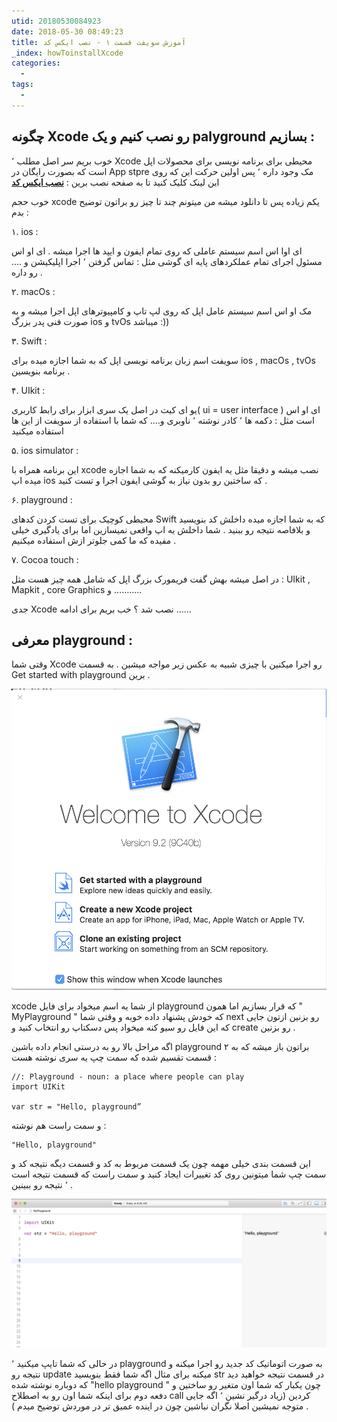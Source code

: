 ```yaml
---
utid: 20180530084923
date: 2018-05-30 08:49:23
title: آموزش سویفت قسمت ۱ - نصب ایکس کد
_index: howToinstallXcode
categories:
  -
tags:
  -
---
```


## چگونه Xcode رو نصب کنیم و یک palyground بسازیم :

خوب بریم سر اصل مطلب ٬ Xcode محیطی برای برنامه نویسی برای محصولات اپل است که بصورت رایگان در App stpre مک وجود داره ٬ پس اولین حرکت این که روی این لینک کلیک کنید تا به صفحه نصب برین : [**نصب ایکس کد**](https://itunes.apple.com/us/app/xcode/id497799835?mt=12)

خوب حجم xcode یکم زیاده پس تا دانلود میشه من میتونم چند تا چیز رو براتون توضیح بدم :

 ۱. ios :

ای اوا اس اسم سیستم عاملی که روی تمام ایفون و ایپد ها اجرا میشه . ای او اس مسئول اجرای تمام عملکردهای پایه ای گوشی مثل :  تماس گرفتن ٬ اجرا اپلیکیشن و …. رو داره .

۲. macOs :

مک او اس اسم سیستم عامل اپل که روی لپ تاپ و کامپیوترهای اپل اجرا میشه و به صورت فنی پدر بزرگ ios و tvOs میباشد :))

۳. Swift :

سویفت اسم زبان برنامه نویسی اپل که به شما اجازه میده برای ios , macOs , tvOs برنامه بنویسین .

۴. UIkit :

یو ای کیت در اصل یک سری ابزار برای  رابط کاربری( ui = user interface ) ای او اس است مثل : دکمه ها ٬ کادر نوشته ٬ ناوبری و…. که شما با استفاده از سویفت از این ها استفاده میکنید 

۵. ios simulator :

این برنامه همراه با xcode نصب میشه و دقیقا مثل یه ایفون کارمیکنه که به شما اجازه میده اپ ios که ساختین رو بدون نیاز به گوشی ایفون اجرا و تست کنید .

۶. playground :

محیطی کوچیک برای تست کردن کدهای Swift که به شما اجازه میده داخلش کد بنویسید و بلافاصه نتیجه رو ببنید . شما داخلش یه اپ واقعی نمیسازین اما برای یادگیری خیلی مفیده که ما کمی جلوتر ازش استفاده میکنیم . 

۷. Cocoa touch :

در اصل میشه بهش گفت فریمورک بزرگ اپل که شامل همه چیز هست مثل : UIkit , Mapkit , core Graphics و ………..

جدی Xcode نصب شد ؟ خب بریم برای ادامه ……



## معرفی playground :

وقتی شما Xcode رو اجرا میکنین با چیزی شبیه به عکس زیر مواجه میشین . به قسمت Get started with playground برین .

![xcode](/swift/images/1-swift.jpg) 

 xcode از شما یه اسم میخواد برای فایل playground که قرار بسازیم اما همون " MyPlayground " که خودش پشنهاد داده خوبه و وقتی شما next رو بزنین ازتون جایی که این فایل رو سیو کنه میخواد پس دسکتاپ رو انتخاب کنید و create رو بزنین .

اگه مراحل بالا رو به درستی انجام داده باشین playground براتون باز میشه که به ۲ قسمت تقسیم شده که سمت چپ یه سری نوشته هست :

```
//: Playground - noun: a place where people can play
import UIKit

var str = "Hello, playground” 
```



و سمت راست هم نوشته : 

```
"Hello, playground"
```



این قسمت بندی خیلی مهمه چون یک قسمت مربوط به کد و قسمت دیگه نتیجه کد و سمت چپ شما میتونین روی کد تغییرات ایجاد کنید و سمت راست که قسمت نتیجه است ٬ نتیجه رو ببینین .

![xcode](/swift/images/2-swift.jpg) 



در حالی که شما تایپ میکنید ٬ playground به صورت اتوماتیک کد جدید رو اجرا میکنه و نتیجه رو update میکنه  برای مثال اگه شما فقط بنویسید str در قسمت نتیجه خواهید دید که دوباره نوشته شده "hello playground " چون یکبار که شما اون متغیر رو ساختین و دفعه دوم برای اینکه شما اون رو به اصطلاح call کردین (زیاد درگیر نشین ٬ اگه جایی متوجه نمیشین اصلا نگران نباشین چون در اینده عمیق تر در موردش توضیح میدم ) .

